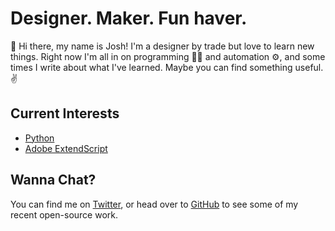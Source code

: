 # Designer. Maker. Fun haver.

👋 Hi there, my name is Josh! I'm a designer by trade but love to learn new things. Right now I'm all in on programming 👨‍💻 and automation ⚙️, and some times I write about what I've learned. Maybe you can find something useful. ✌️

## Current Interests
- [Python](https://www.python.org/)
- [Adobe ExtendScript](https://extendscript.docsforadobe.dev/introduction/extendscript-overview.html)

## Wanna Chat?

You can find me on [Twitter](https://twitter.com/joshbduncan), or head over to [GitHub](https://github.com/joshbduncan) to see some of my recent open-source work.